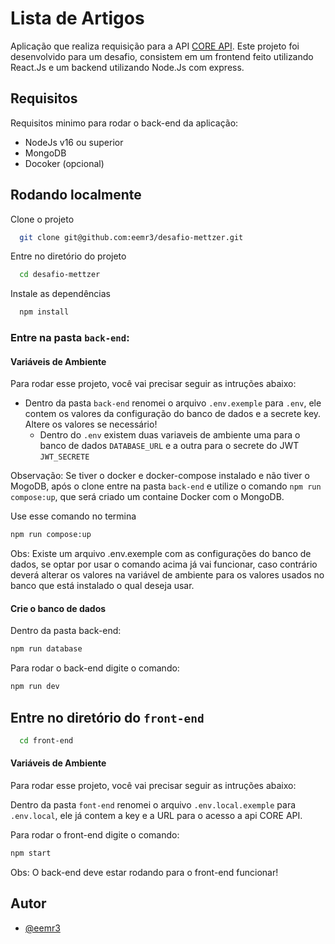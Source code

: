 # Lista de Artigos

Aplicação que realiza requisição para a API [CORE API](https://core.ac.uk/docs/#!/all/search). Este projeto foi desenvolvido para um desafio, consistem em um frontend feito utilizando React.Js e um backend utilizando Node.Js com express.

## Requisitos

Requisitos minimo para rodar o back-end da aplicação:

- NodeJs v16 ou superior
- MongoDB
- Docoker (opcional)

## Rodando localmente

Clone o projeto

```bash
  git clone git@github.com:eemr3/desafio-mettzer.git
```

Entre no diretório do projeto

```bash
  cd desafio-mettzer
```

Instale as dependências

```bash
  npm install
```

### Entre na pasta `back-end`:

#### Variáveis de Ambiente

Para rodar esse projeto, você vai precisar seguir as intruções abaixo:

- Dentro da pasta `back-end` renomei o arquivo `.env.exemple` para `.env`, ele contem os valores da configuração do banco de dados e a secrete key. Altere os valores se necessário!
  - Dentro do `.env` existem duas variaveis de ambiente uma para o banco de dados `DATABASE_URL` e a outra para o secrete do JWT `JWT_SECRETE`

Observação: Se tiver o docker e docker-compose instalado e não tiver o MogoDB, após o clone entre na pasta `back-end` e utilize o comando `npm run compose:up`, que será criado um containe Docker com o MongoDB.

Use esse comando no termina

```bash
npm run compose:up
```

Obs: Existe um arquivo .env.exemple com as configurações do banco de dados, se optar por usar o comando acima já vai funcionar, caso contrário deverá alterar os valores na variável de ambiente para os valores usados no banco que está instalado o qual deseja usar.

#### Crie o banco de dados

Dentro da pasta back-end:

```bash
npm run database
```

Para rodar o back-end digite o comando:

```bash
npm run dev
```

## Entre no diretório do `front-end`

```bash
  cd front-end
```

#### Variáveis de Ambiente

Para rodar esse projeto, você vai precisar seguir as intruções abaixo:

Dentro da pasta `font-end` renomei o arquivo `.env.local.exemple` para `.env.local`, ele já contem a key e a URL para o acesso a api CORE API.

Para rodar o front-end digite o comando:

```bash
npm start
```

Obs: O back-end deve estar rodando para o front-end funcionar!

## Autor

- [@eemr3](https://www.github.com/eemr3)
